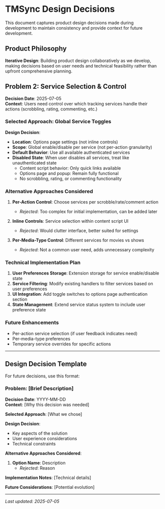 # TMSync Design Decisions

This document captures product design decisions made during development to maintain consistency and provide context for future development.

## Product Philosophy

**Iterative Design**: Building product design collaboratively as we develop, making decisions based on user needs and technical feasibility rather than upfront comprehensive planning.

## Problem 2: Service Selection & Control

**Decision Date**: 2025-07-05  
**Context**: Users need control over which tracking services handle their actions (scrobbling, rating, commenting, etc.)

### Selected Approach: Global Service Toggles

**Design Decision**:

- **Location**: Options page settings (not inline controls)
- **Scope**: Global enable/disable per service (not per-action granularity)
- **Default Behavior**: Use all available authenticated services
- **Disabled State**: When user disables all services, treat like unauthenticated state
  - Content script behavior: Only quick links available
  - Options page and popup: Remain fully functional
  - No scrobbling, rating, or commenting functionality

### Alternative Approaches Considered

1. **Per-Action Control**: Choose services per scrobble/rate/comment action
   - *Rejected*: Too complex for initial implementation, can be added later

2. **Inline Controls**: Service selection within content script UI
   - *Rejected*: Would clutter interface, better suited for settings

3. **Per-Media-Type Control**: Different services for movies vs shows
   - *Rejected*: Not a common user need, adds unnecessary complexity

### Technical Implementation Plan

1. **User Preferences Storage**: Extension storage for service enable/disable state
2. **Service Filtering**: Modify existing handlers to filter services based on user preferences
3. **UI Integration**: Add toggle switches to options page authentication section
4. **State Management**: Extend service status system to include user preference state

### Future Enhancements

- Per-action service selection (if user feedback indicates need)
- Per-media-type preferences
- Temporary service overrides for specific actions

---

## Design Decision Template

For future decisions, use this format:

### Problem: [Brief Description]

**Decision Date**: YYYY-MM-DD  
**Context**: [Why this decision was needed]

**Selected Approach**: [What we chose]

**Design Decision**:
- Key aspects of the solution
- User experience considerations
- Technical constraints

**Alternative Approaches Considered**:
1. **Option Name**: Description
   - *Rejected*: Reason

**Implementation Notes**: [Technical details]

**Future Considerations**: [Potential evolution]

---

*Last updated: 2025-07-05*
